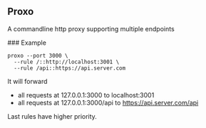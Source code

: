 Proxo
-----

A commandline http proxy supporting multiple endpoints

### Example

    proxo --port 3000 \
      --rule /::http://localhost:3001 \
      --rule /api::https://api.server.com

It will forward
- all requests at 127.0.0.1:3000 to localhost:3001
- all requests at 127.0.0.1:3000/api to https://api.server.com/api

Last rules have higher priority.
